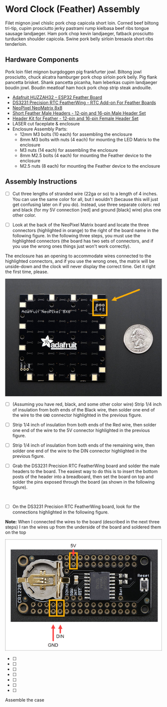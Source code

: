 # Word Clock (Feather) Assembly

Filet mignon jowl chislic pork chop capicola short loin. Corned beef biltong tri-tip, cupim prosciutto jerky pastrami rump kielbasa beef ribs tongue sausage landjaeger. Ham pork chop kevin landjaeger, fatback prosciutto turducken shoulder capicola. Swine pork belly sirloin bresaola short ribs tenderloin.

## Hardware Components

Pork loin filet mignon burgdoggen pig frankfurter jowl. Biltong jowl prosciutto, chuck alcatra hamburger pork chop sirloin pork belly. Pig flank pancetta brisket. Shank pancetta picanha, ham leberkas cupim landjaeger boudin jowl. Boudin meatloaf ham hock pork chop strip steak andouille.

* [Adafruit HUZZAH32 – ESP32 Feather Board](https://learn.adafruit.com/adafruit-huzzah32-esp32-feather)
* [DS3231 Precision RTC FeatherWing - RTC Add-on For Feather Boards](https://www.adafruit.com/product/3028)
* [NeoPixel NeoMatrix 8x8](https://www.adafruit.com/products/1487)
* [Short Feather Male Headers - 12-pin and 16-pin Male Header Set](https://www.adafruit.com/product/3002)
* [Header Kit for Feather - 12-pin and 16-pin Female Header Set](https://www.adafruit.com/product/2886)
* LASER cut faceplate & enclosure
* Enclosure Assembly Parts:
  * 12mm M3 bolts (10 each) for assembling the enclosure  
  * 8mm M3 bolts with nuts (4 each) for mounting the LED Matrix to the enclosure
  * M3 nuts (14 each) for assembling the enclosure
  * 8mm M2.5 bolts (4 each) for mounting the Feather device to the enclosure
  * M2.5 nuts (8 each) for mounting the Feather device to the enclosure

## Assembly Instructions

- [ ] Cut three lengths of stranded wire (22ga or so) to a length of 4 inches. You can use the same color for all, but I wouldn't (because this will just get confusing later on if you do). Instead, use three separate colors: red and black (for my 5V connection [red] and ground [black] wire) plus one other color.

- [ ] Look at the back of the NeoPixel Matrix board and locate the three connectors (highlighted in orange) to the right of the board name in the following figure. In the following three steps, you must use the highlighted connectors (the board has two sets of connectors, and if you use the wrong ones things just won't work correctly). 

The enclosure has an opening to accommodate wires connected to the highlighted connectors, and if you use the wrong ones, the matrix will be unside-down and the clock will never display the correct time. Get it right the first time, please.

![Adafruit NeoPixel NeoMatrix 8x8 Connections](images/neopixel-pins.png)

- [ ] (Assuming you have red, black, and some other color wire) Strip 1/4 inch of insulation from both ends of the Black wire, then solder one end of the wire to the `GND` connector highlighted in the previous figure. 

- [ ] Strip 1/4 inch of insulation from both ends of the Red wire, then solder one end of the wire to the 5V connector highlighted in the previous figure.

- [ ] Strip 1/4 inch of insulation from both ends of the remaining wire, then solder one end of the wire to the DIN connector highlighted in the previous figure.

- [ ] Grab the DS3231 Precision RTC FeatherWing board and solder the male headers to the board. The easiest way to do this is to insert the bottom posts of the header into a breadboard, then set the board on top and solder the pins exposed through the board (as shown in the following figure).

![]()

- [ ] On the DS3231 Precision RTC FeatherWing board, look for the connections highlighted in the following figure. 

**Note:** When I connected the wires to the board (described in the next three steps) I ran the wires up from the underside of the board and soldered them on the top

![DS3231 Precision RTC FeatherWing Connections](images/ds3231-pins.png)

- [ ] 

- [ ] 

- [ ] 

- [ ] 

- [ ] 

- [ ] 

- [ ] 


Assemble the case

